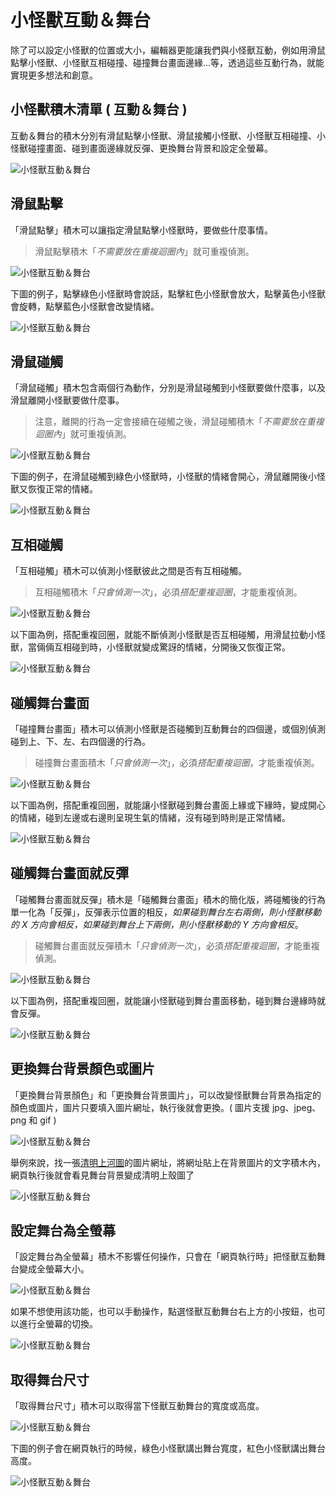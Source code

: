 # 小怪獸互動＆舞台

除了可以設定小怪獸的位置或大小，編輯器更能讓我們與小怪獸互動，例如用滑鼠點擊小怪獸、小怪獸互相碰撞、碰撞舞台畫面邊緣...等，透過這些互動行為，就能實現更多想法和創意。

## 小怪獸積木清單 ( 互動＆舞台 )

互動＆舞台的積木分別有滑鼠點擊小怪獸、滑鼠接觸小怪獸、小怪獸互相碰撞、小怪獸碰撞畫面、碰到畫面邊緣就反彈、更換舞台背景和設定全螢幕。

![小怪獸互動＆舞台](../images/zh-tw/docs/webbit/monster/event-01.jpg)

## 滑鼠點擊

「滑鼠點擊」積木可以讓指定滑鼠點擊小怪獸時，要做些什麼事情。

> 滑鼠點擊積木「*不需要放在重複迴圈內*」就可重複偵測。

![小怪獸互動＆舞台](../images/zh-tw/docs/webbit/monster/event-02.jpg)

下圖的例子，點擊綠色小怪獸時會說話，點擊紅色小怪獸會放大，點擊黃色小怪獸會旋轉，點擊藍色小怪獸會改變情緒。

![小怪獸互動＆舞台](../images/zh-tw/docs/webbit/monster/event-03.gif)

## 滑鼠碰觸

「滑鼠碰觸」積木包含兩個行為動作，分別是滑鼠碰觸到小怪獸要做什麼事，以及滑鼠離開小怪獸要做什麼事。

> 注意，離開的行為一定會接續在碰觸之後，滑鼠碰觸積木「*不需要放在重複迴圈內*」就可重複偵測。

![小怪獸互動＆舞台](../images/zh-tw/docs/webbit/monster/event-04.jpg)

下圖的例子，在滑鼠碰觸到綠色小怪獸時，小怪獸的情緒會開心，滑鼠離開後小怪獸又恢復正常的情緒。

![小怪獸互動＆舞台](../images/zh-tw/docs/webbit/monster/event-05.gif)

## 互相碰觸

「互相碰觸」積木可以偵測小怪獸彼此之間是否有互相碰觸。

> 互相碰觸積木「*只會偵測一次*」，必須*搭配重複迴圈*，才能重複偵測。

![小怪獸互動＆舞台](../images/zh-tw/docs/webbit/monster/event-06.jpg)

以下圖為例，搭配重複回圈，就能不斷偵測小怪獸是否互相碰觸，用滑鼠拉動小怪獸，當倆倆互相碰到時，小怪獸就變成驚訝的情緒，分開後又恢復正常。

![小怪獸互動＆舞台](../images/zh-tw/docs/webbit/monster/event-07.gif)

## 碰觸舞台畫面

「碰撞舞台畫面」積木可以偵測小怪獸是否碰觸到互動舞台的四個邊，或個別偵測碰到上、下、左、右四個邊的行為。

> 碰撞舞台畫面積木「*只會偵測一次*」，必須*搭配重複迴圈*，才能重複偵測。

![小怪獸互動＆舞台](../images/zh-tw/docs/webbit/monster/event-08.jpg)

以下圖為例，搭配重複回圈，就能讓小怪獸碰到舞台畫面上緣或下緣時，變成開心的情緒，碰到左邊或右邊則呈現生氣的情緒，沒有碰到時則是正常情緒。

![小怪獸互動＆舞台](../images/zh-tw/docs/webbit/monster/event-09.gif)

## 碰觸舞台畫面就反彈

「碰觸舞台畫面就反彈」積木是「碰觸舞台畫面」積木的簡化版，將碰觸後的行為單一化為「反彈」，反彈表示位置的相反，*如果碰到舞台左右兩側，則小怪獸移動的 X 方向會相反，如果碰到舞台上下兩側，則小怪獸移動的 Y 方向會相反*。

> 碰觸舞台畫面就反彈積木「*只會偵測一次*」，必須*搭配重複迴圈*，才能重複偵測。

![小怪獸互動＆舞台](../images/zh-tw/docs/webbit/monster/event-10.jpg)

以下圖為例，搭配重複回圈，就能讓小怪獸碰到舞台畫面移動，碰到舞台邊緣時就會反彈。

![小怪獸互動＆舞台](../images/zh-tw/docs/webbit/monster/event-11.gif)

## 更換舞台背景顏色或圖片

「更換舞台背景顏色」和「更換舞台背景圖片」，可以改變怪獸舞台背景為指定的顏色或圖片，圖片只要填入圖片網址，執行後就會更換。( 圖片支援 jpg、jpeg、png 和 gif )

![小怪獸互動＆舞台](../images/zh-tw/docs/webbit/monster/event-12.jpg)

舉例來說，找一張[清明上河圖](https://theme.npm.edu.tw/opendata/att/collectionPic/04015934/17024347.jpg#_blank)的圖片網址，將網址貼上在背景圖片的文字積木內，網頁執行後就會看見舞台背景變成清明上殼圖了

![小怪獸互動＆舞台](../images/zh-tw/docs/webbit/monster/event-13.jpg)

## 設定舞台為全螢幕

「設定舞台為全螢幕」積木不影響任何操作，只會在「網頁執行時」把怪獸互動舞台變成全螢幕大小。

![小怪獸互動＆舞台](../images/zh-tw/docs/webbit/monster/event-14.jpg)

如果不想使用該功能，也可以手動操作，點選怪獸互動舞台右上方的小按鈕，也可以進行全螢幕的切換。

![小怪獸互動＆舞台](../images/zh-tw/docs/webbit/monster/event-15.jpg)

## 取得舞台尺寸

「取得舞台尺寸」積木可以取得當下怪獸互動舞台的寬度或高度。

![小怪獸互動＆舞台](../images/zh-tw/docs/webbit/monster/event-16.jpg)

下圖的例子會在網頁執行的時候，綠色小怪獸講出舞台寬度，紅色小怪獸講出舞台高度。

![小怪獸互動＆舞台](../images/zh-tw/docs/webbit/monster/event-17.jpg)

